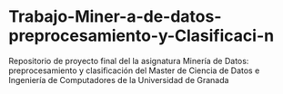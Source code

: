 # Trabajo-Miner-a-de-datos-preprocesamiento-y-Clasificaci-n
Repositorio de proyecto final del la asignatura Minería de Datos: preprocesamiento y clasificación del Master de Ciencia de Datos e Ingeniería de Computadores de la Universidad de Granada
